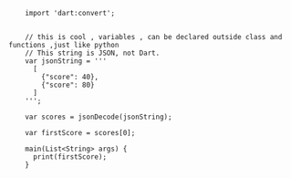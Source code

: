 

        import 'dart:convert';


        // this is cool , variables , can be declared outside class and functions ,just like python
        // This string is JSON, not Dart.
        var jsonString = '''
          [
            {"score": 40},
            {"score": 80}
          ]
        ''';

        var scores = jsonDecode(jsonString);

        var firstScore = scores[0];

        main(List<String> args) {
          print(firstScore);
        } 

